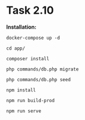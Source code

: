 # Task 2.10

**Installation:**


```shell
docker-compose up -d
```
```shell
cd app/
```
```shell
composer install
```

```shell
php commands/db.php migrate
```

```shell
php commands/db.php seed
```
```shell
npm install
```
```shell
npm run build-prod
```
```shell
npm run serve
```